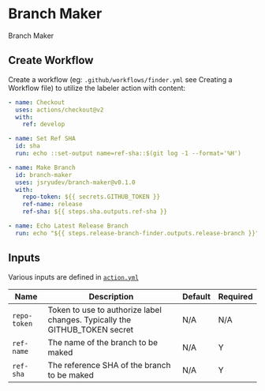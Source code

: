 # Branch Maker
Branch Maker

## Create Workflow
Create a workflow (eg: `.github/workflows/finder.yml` see Creating a Workflow file) to utilize the labeler action with content:

```yml
- name: Checkout
  uses: actions/checkout@v2
  with:
    ref: develop

- name: Set Ref SHA
  id: sha
  run: echo ::set-output name=ref-sha::$(git log -1 --format='%H')

- name: Make Branch 
  id: branch-maker
  uses: jsryudev/branch-maker@v0.1.0
  with:
    repo-token: ${{ secrets.GITHUB_TOKEN }}
    ref-name: release
    ref-sha: ${{ steps.sha.outputs.ref-sha }}

- name: Echo Latest Release Branch
  run: echo "${{ steps.release-branch-finder.outputs.release-branch }}"
```

## Inputs
Various inputs are defined in [`action.yml`](action.yml)

| Name | Description | Default | Required |
| - | - | - | - |
| `repo-token` | Token to use to authorize label changes. Typically the GITHUB_TOKEN secret | N/A | N/A |
| `ref-name` | The name of the branch to be maked | N/A | Y |
| `ref-sha` | The reference SHA of the branch to be maked | N/A | Y |